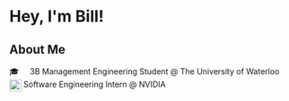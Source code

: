 # Hey, I'm Bill!

## About Me
🎓&nbsp;&nbsp;&nbsp;&nbsp;&nbsp;3B Management Engineering Student @ The University of Waterloo
<br/>
<img align="left" alt="Ashwani's Twitter" width="22px" src="https://www.tenforums.com/geek/gars/images/2/types/thumb_15409155410nvidia.png" />
Software Engineering Intern @ NVIDIA
